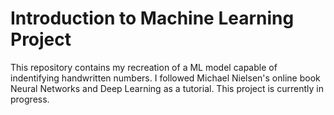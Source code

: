 # Introduction to Machine Learning Project
This repository contains my recreation of a ML model capable of indentifying handwritten numbers. I followed Michael Nielsen's online book Neural Networks and Deep Learning as a tutorial. This project is currently in progress. 
